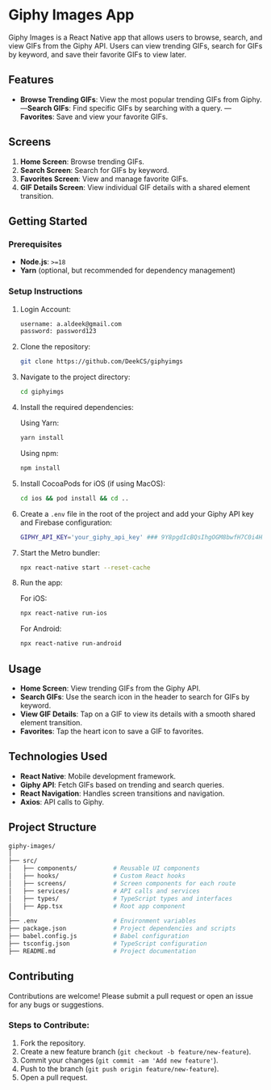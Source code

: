 # Giphy Images App

Giphy Images is a React Native app that allows users to browse, search, and view GIFs from the Giphy API. Users can view trending GIFs, search for GIFs by keyword, and save their favorite GIFs to view later.

## Features

- **Browse Trending GIFs**: View the most popular trending GIFs from Giphy.—**Search GIFs**: Find specific GIFs by searching with a query.
— **Favorites**: Save and view your favorite GIFs.

## Screens

1. **Home Screen**: Browse trending GIFs.
2. **Search Screen**: Search for GIFs by keyword.
3. **Favorites Screen**: View and manage favorite GIFs.
4. **GIF Details Screen**: View individual GIF details with a shared element transition.

## Getting Started

### Prerequisites

- **Node.js**: `>=18`
- **Yarn** (optional, but recommended for dependency management)

### Setup Instructions


1. Login Account:

   ```bash
   username: a.aldeek@gmail.com
   password: password123
   ```

1. Clone the repository:

   ```bash
   git clone https://github.com/DeekCS/giphyimgs
   ```

2. Navigate to the project directory:

   ```bash
   cd giphyimgs
   ```

3. Install the required dependencies:

   Using Yarn:

   ```bash
   yarn install
   ```

   Using npm:

   ```bash
   npm install
   ```


4. Install CocoaPods for iOS (if using MacOS):

   ```bash
   cd ios && pod install && cd ..
   ```

6. Create a `.env` file in the root of the project and add your Giphy API key and Firebase configuration:

   ```bash
   GIPHY_API_KEY='your_giphy_api_key' ### 9Y8pgdIcBQsIhgOGM8bwfH7C0i4H5wNs
   ```

7. Start the Metro bundler:

   ```bash
   npx react-native start --reset-cache
   ```

8. Run the app:

   For iOS:

   ```bash
   npx react-native run-ios
   ```

   For Android:

   ```bash
   npx react-native run-android
   ```

## Usage

- **Home Screen**: View trending GIFs from the Giphy API.
- **Search GIFs**: Use the search icon in the header to search for GIFs by keyword.
- **View GIF Details**: Tap on a GIF to view its details with a smooth shared element transition.
- **Favorites**: Tap the heart icon to save a GIF to favorites.

## Technologies Used

- **React Native**: Mobile development framework.
- **Giphy API**: Fetch GIFs based on trending and search queries.
- **React Navigation**: Handles screen transitions and navigation.
- **Axios**: API calls to Giphy.

## Project Structure

```bash
giphy-images/
│
├── src/
│   ├── components/          # Reusable UI components
│   ├── hooks/               # Custom React hooks
│   ├── screens/             # Screen components for each route
│   ├── services/            # API calls and services
│   ├── types/               # TypeScript types and interfaces
│   ├── App.tsx              # Root app component
│
├── .env                     # Environment variables
├── package.json             # Project dependencies and scripts
├── babel.config.js          # Babel configuration
├── tsconfig.json            # TypeScript configuration
├── README.md                # Project documentation
```

## Contributing

Contributions are welcome! Please submit a pull request or open an issue for any bugs or suggestions.

### Steps to Contribute:

1. Fork the repository.
2. Create a new feature branch (`git checkout -b feature/new-feature`).
3. Commit your changes (`git commit -am 'Add new feature'`).
4. Push to the branch (`git push origin feature/new-feature`).
5. Open a pull request.